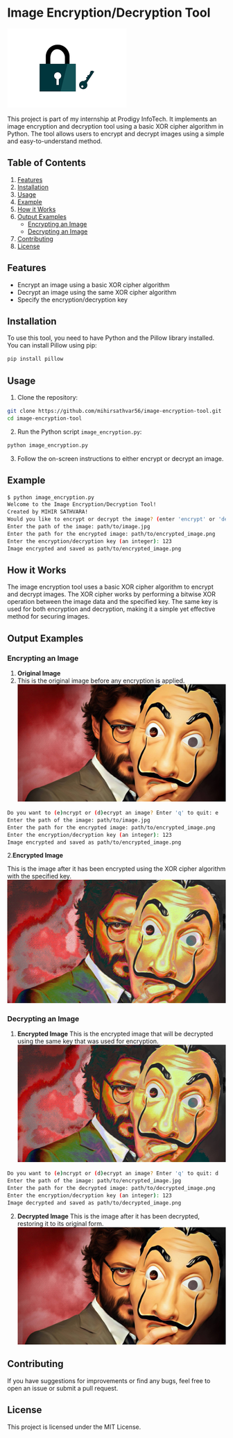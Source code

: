 # Image Encryption/Decryption Tool

![Project Icon](icon.png)

This project is part of my internship at Prodigy InfoTech. It implements an image encryption and decryption tool using a basic XOR cipher algorithm in Python. The tool allows users to encrypt and decrypt images using a simple and easy-to-understand method.

## Table of Contents
1. [Features](#features)
2. [Installation](#installation)
3. [Usage](#usage)
4. [Example](#example)
5. [How it Works](#how-it-works)
6. [Output Examples](#output-examples)
    - [Encrypting an Image](#encrypting-an-image)
    - [Decrypting an Image](#decrypting-an-image)
7. [Contributing](#contributing)
8. [License](#license)

## Features

- Encrypt an image using a basic XOR cipher algorithm
- Decrypt an image using the same XOR cipher algorithm
- Specify the encryption/decryption key

## Installation

To use this tool, you need to have Python and the Pillow library installed. You can install Pillow using pip:

```bash
pip install pillow
```
## Usage

1. Clone the repository:

```bash
git clone https://github.com/mihirsathvar56/image-encryption-tool.git
cd image-encryption-tool
```
2. Run the Python script `image_encryption.py`:

```bash
python image_encryption.py
```
3. Follow the on-screen instructions to either encrypt or decrypt an image.

## Example

```bash
$ python image_encryption.py
Welcome to the Image Encryption/Decryption Tool!
Created by MIHIR SATHVARA!
Would you like to encrypt or decrypt the image? (enter 'encrypt' or 'decrypt', or 'exit' to quit): encrypt
Enter the path of the image: path/to/image.jpg
Enter the path for the encrypted image: path/to/encrypted_image.png
Enter the encryption/decryption key (an integer): 123
Image encrypted and saved as path/to/encrypted_image.png
```
## How it Works

The image encryption tool uses a basic XOR cipher algorithm to encrypt and decrypt images. The XOR cipher works by performing a bitwise XOR operation between the image data and the specified key. The same key is used for both encryption and decryption, making it a simple yet effective method for securing images.

## Output Examples

### Encrypting an Image

1. **Original Image**
2. 
   This is the original image before any encryption is applied.
   ![Original Image](image.png)
   
```bash
Do you want to (e)ncrypt or (d)ecrypt an image? Enter 'q' to quit: e
Enter the path of the image: path/to/image.jpg
Enter the path for the encrypted image: path/to/encrypted_image.png
Enter the encryption/decryption key (an integer): 123
Image encrypted and saved as path/to/encrypted_image.png
```

2.**Encrypted Image**

   This is the image after it has been encrypted using the XOR cipher algorithm with the specified key.
   ![Encrypted Image](encrypted_img.png)
   
### Decrypting an Image

1. **Encrypted Image**
   This is the encrypted image that will be decrypted using the same key that was used for encryption.
    ![Encrypted Image](encrypted_img.png)
   
```bash
Do you want to (e)ncrypt or (d)ecrypt an image? Enter 'q' to quit: d
Enter the path of the image: path/to/encrypted_image.jpg
Enter the path for the decrypted image: path/to/decrypted_image.png
Enter the encryption/decryption key (an integer): 123
Image decrypted and saved as path/to/decrypted_image.png
```

2. **Decrypted Image**
   This is the image after it has been decrypted, restoring it to its original form.
   ![Decrypted Image](decrypted_img.png)
   
## Contributing

If you have suggestions for improvements or find any bugs, feel free to open an issue or submit a pull request.

## License

This project is licensed under the MIT License.
